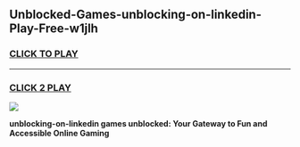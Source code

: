 
## Unblocked-Games-unblocking-on-linkedin-Play-Free-w1jlh
<h3>
<a href="https://premium76.site?title=unblocking-on-linkedin&ref=23A">CLICK TO PLAY</a></h3>
<hr>

<h3>
<a href="https://premium76.site?title=unblocking-on-linkedin&ref=23A">CLICK 2 PLAY</a>
  
</h3>

<a href="https://premium76.site?title=unblocking-on-linkedin&ref=23A"><img src="https://clearcache.store/games.png"></a>


**unblocking-on-linkedin games unblocked: Your Gateway to Fun and Accessible Online Gaming**

